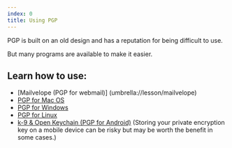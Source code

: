 ```yaml
---
index: 0
title: Using PGP
---
```

PGP is built on an old design and has a reputation for being difficult to use.

But many programs are available to make it easier.

## Learn how to use: 

*	[Mailvelope (PGP for webmail)] (umbrella://lesson/mailvelope)
*   [PGP for Mac OS](umbrella://lesson/pgp-for-mac-os-x)
*   [PGP for Windows](umbrella://lesson/pgp-for-windows)
*   [PGP for Linux](umbrella://lesson/pgp-for-linux)
*	[k-9 & Open Keychain (PGP for Android)](umbrella://lesson/k9-apg) (Storing your private encryption key on a mobile device can be risky but may be worth the benefit in some cases.)